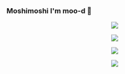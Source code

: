 ### Moshimoshi I'm moo-d 👋

<p align="center">
  <img src="https://avatars.githubusercontent.com/u/75057738?v=4">
</p>
<p align="center">
  <img src="https://github-readme-stats.vercel.app/api?username=moo-d&show_icons=true&theme=dark&show_owner=true">
</p>
<p align="center">
  <img src="https://github-readme-stats.vercel.app/api/top-langs/?username=moo-d&theme=dark">
</p>
<p align="center">
  <img src="https://github-profile-trophy.vercel.app/?username=moo-d&row=2&column=3">
</p>

<!--
**moo-d/moo-d** is a ✨ _special_ ✨ repository because its `README.md` (this file) appears on your GitHub profile.

Here are some ideas to get you started:

- 🔭 I’m currently working on ...
- 🌱 I’m currently learning ...
- 👯 I’m looking to collaborate on ...
- 🤔 I’m looking for help with ...
- 💬 Ask me about ...
- 📫 How to reach me: ...
- 😄 Pronouns: ...
- ⚡ Fun fact: ...
-->
